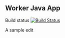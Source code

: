 ## Worker Java App

Build status
[![Build Status](http://34.132.13.70:30000/buildStatus/icon?job=voting%2Fvoting-build)](http://34.132.13.70:30000/job/voting/job/voting-build/)

A sample edit
